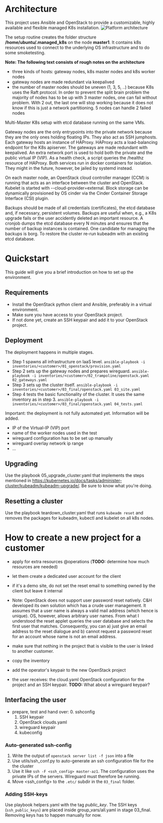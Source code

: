 # Architecture

This project uses Ansible and OpenStack to provide a customizable, highly available and flexible managed K8s installation.
![Platform architecture](img/Architecture.svg)

The setup routine creates the folder structure **/home/ubuntu/.managed_k8s** on the node **master1**. It contains k8s resources used to connect to the underlying OS infrastructure and to do some smoketesting.

**Note: The following text consists of rough notes on the architecture**

* three kinds of hosts: gateway nodes, k8s master nodes and k8s worker nodes
* gateway nodes are made redundant via keepalived
* the number of master nodes should be uneven (1, 3, 5, ..) because K8s uses the Raft protocol. In order to prevent the split brain problem the majority of nodes has to be up with 3 master nodes, one can fail without problem. With 2 out, the last one will stop working because it does not know if this is just a network partitioning. 5 nodes can handle 2 failed nodes

Multi-Master K8s setup with etcd database running on the same VMs.

Gateway nodes are the only entrypoints into the private network because they are the only ones holding floating IPs. They also act as SSH jumphosts. Each gateway hosts an instance of HAProxy. HAProxy acts a load-balancing endpoint for the K8s apiserver. The gateways are made redundant with keepalived. An extra network port is used to hold both the private and the public virtual IP (VIP). As a health check, a script queries the /healthz resource of HAProxy. Both services run in docker containers for isolation. They might in the future, however, be jailed by systemd instead.

On each master node, an OpenStack cloud controller manager (CCM) is running that acts as an interface between the cluster and OpenStack. Kubelet is started with --cloud-provider=external. Block storage can be dynamically provisioned by OS cinder via the Cinder Container Storage Interface (CSI) plugin.

Backups should be made of all credentials (certificates), the etcd database and, if necessary, persistent volumes. Backups are useful when, e.g., a K8s upgrade fails or the user accidently deleted an important resource. A cronjob dumps the etcd database every N minutes and ensures that the number of backup instances is contained. One candidate for managing the backups is borg. To restore the cluster re-run kubeadm with an existing etcd database.


# Quickstart

This guide will give you a brief introduction on how to set up the environment.

## Requirements

* Install the OpenStack python client and Ansible, preferably in a virtual environment.
* Make sure you have access to your OpenStack project.
* If not done yet, create an SSH keypair and add it to your OpenStack project.

## Deployment

The deployment happens in multiple stages.

- Step 1 spawns all infrastructure on IaaS level. `ansible-playbook -i inventories/<customer>/01_openstack/provision.yaml`
- Step 2 sets up the gateway nodes and prepares wireguard. `ansible-playbook -i inventories/<customer>/02_trampoline/openstack.yaml 02_gateways.yaml`
- Step 3 sets up the cluster itself. `ansible-playbook -i inventories/<customer>/03_final/openstack.yaml 03_site.yaml`
- Step 4 tests the basic functionality of the cluster. It uses the same inventory as in step 3. `ansible-playbook -i inventories/<customer>/03_final/openstack.yaml 04_tests.yaml`

Important: the deployment is not fully automated yet. Information will be added.

* IP of the Virtual-IP (VIP) port
* name of the worker nodes used in the test
* wireguard configuration has to be set up manually
* wireguard overlay network ip range
* ...

## Upgrading

Use the playbook 05_upgrade_cluster.yaml that implements the steps mentioned in https://kubernetes.io/docs/tasks/administer-cluster/kubeadm/kubeadm-upgrade/. Be sure to know what you're doing.

## Resetting a cluster

Use the playbook teardown_cluster.yaml that runs `kubeadm reset` and removes the packages for kubeadm, kubectl and kubelet on all k8s nodes.

# How to create a new project for a customer

* apply for extra resources @operations (**TODO:** determine how much resources are needed)
* let them create a dedicated user account for the client
* if it's a demo site, do not set the reset email to something owned by the client but leave it internal
* Note: OpenStack does not support user password reset natively. C&H developed its own solution which has a crude user management. It assumes that a user name is always a valid mail address (which hence is unique). OS, however, allows arbitrary user names. From what I understood the reset applet queries the user database and selects the first user that matches. Consequently, you can a) just give an email address to the reset dialogue and b) cannot request a password reset for an account whose name is not an email address.
* make sure that nothing in the project that is visible to the user is linked to another customer.

* copy the inventory 
* add the operator's keypair to the new OpenStack project


* the user receives: the cloud.yaml OpenStack configuration for the project and an SSH keypair. **TODO:** What about a wireguard keypair?

## Interfacing the user

* prepare, test and hand over:
    0. sshconfig
    1. SSH keypair
    2. OpenStack clouds.yaml 
    3. wireguard keypair
    4. kubeconfig

### Auto-generated ssh-config

1. Write the output of `openstack server list -f json` into a file <servers>
2. Use utils/ssh_conf.py to auto-generate an ssh configuration file for the the cluster
3. Use it like `ssh -F <ssh_config> master-az1`. The configuration uses the private IPs of the servers. Wireguard must therefore be running. 
4. Move <ssh_config> to the `.etc/` subdir in the `03_final` folder.

### Adding SSH-keys

Use playbook helpers.yaml with the tag *public_key*. The SSH keys (`ssh_public_keys`) are placed inside group_vars/all.yaml in stage 03_final. Removing keys has to happen manually for now.
